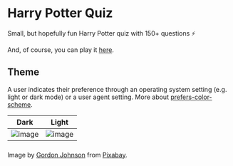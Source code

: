 # Harry Potter Quiz
Small, but hopefully fun Harry Potter quiz with 150+ questions ⚡

And, of course, you can play it [here](https://byc0jl3.neocities.org/harry-potter-quiz).

## Theme
A user indicates their preference through an operating system setting (e.g. light or dark mode) or a user agent setting. More about [prefers-color-scheme](https://developer.mozilla.org/en-US/docs/Web/CSS/@media/prefers-color-scheme).

Dark             |  Light
:-------------------------:|:-------------------------:
![image](https://github.com/irfankurtagic/harry-potter-quiz/assets/72319855/e612d501-d366-4f74-b26a-c0d8afdd687c)  |  ![image](https://github.com/irfankurtagic/harry-potter-quiz/assets/72319855/565ed712-f8d0-4229-abe3-52337b63fab8)

###
Image by <a href="https://pixabay.com/users/gdj-1086657">Gordon Johnson</a> from <a href="https://pixabay.com">Pixabay</a>.
